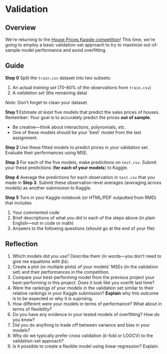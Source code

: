 # Validation

## Overview

We're returning to the [House Prices Kaggle competition](https://www.kaggle.com/c/house-prices-advanced-regression-techniques/overview/evaluation)! This time, we're going to employ a basic validation-set approach to try to maximize out-of-sample model performance and avoid overfitting.

## Guide

**Step 0** Split the `train.csv` dataset into two subsets:

1. An actual *training set* (70–80% of the observations from `train.csv`)
1. A *validation set* (the remaining data)

*Note:* Don't forget to clean your dataset.

**Step 1** Estimate *at least* five models that predict the sales prices of houses. Remember: Your goal is to accurately predict the prices **out of sample**. 

- Be creative—think about interactions, polynomials, *etc*.
- One of these models should be your 'best' model from the last assignment.

**Step 2** Use these fitted models to predict prices in your validation set. Evaluate their performances using MSE.

**Step 3** For each of the five models, make predictions on `test.csv`. Submit your these predictions (**for each of your models**) to Kaggle.

**Step 4** Average the predictions for each observation in `test.csv` that you made in **Step 3**. Submit these observation-level averages (averaging across models) as another submission to Kaggle.

**Step 5** Turn in your Kaggle notebook (or HTML/PDF outputted from RMD) that includes

1. Your commented code
1. Brief descriptions of what you did in each of the steps above (in plain English—not in code or math)
1. Answers to the following questions (should go at the end of your file)

## Reflection

1. Which models did you use? Describe them (in words—you don't need to give me equations with βs).
1. Create a plot (or multiple plots) of your models' MSEs (in the validation set) and their performances in the competition.
1. Compare your best-performing model from the previous project your best-performing in this project. Does it look like you overfit last time?
1. Were the rankings of your models in the validation set similar to their relative rankings in your Kaggle submission? **Explain** why this outcome is to be expected or why it is suprising.
1. How different were your models in terms of performance? What about in terms of flexibility?
1. Do you have any evidence in your tested models of overfitting? How do you know?
1. Did you do anything to trade off between variance and bias in your models?
1. Why do we typically prefer cross validation (*k*-fold or LOOCV) to the validation-set approach?
1. Is it possible to create a flexible model using linear regression? Explain. 